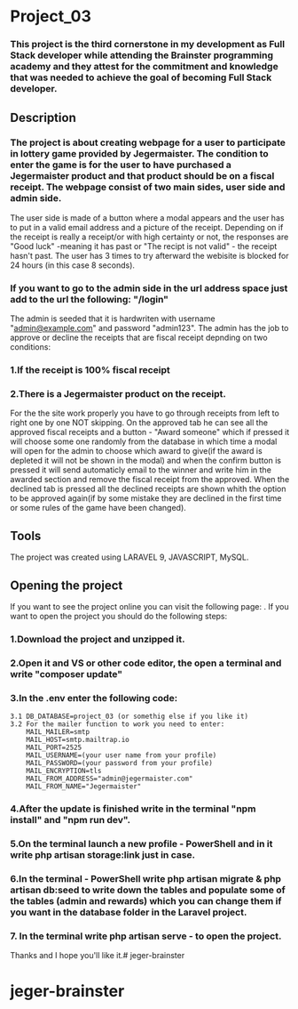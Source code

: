 # Project_03

### This project is the third cornerstone in my development as Full Stack developer while attending the Brainster programming academy and they attest for the commitment and knowledge that was needed to achieve the goal of becoming Full Stack developer.

## Description
### The project is about creating webpage for a user to participate in lottery game provided by Jegermaister. The condition to enter the game is for the user to have purchased a Jegermaister product and that product should be on a fiscal receipt. The webpage consist of two main sides, user side and admin side. 

The user side is made of a button where a modal appears and the user has to put in a valid email address and a picture of the receipt. Depending on if the receipt is really a receipt/or with high certainty  or not, the responses are "Good luck" -meaning it has past or "The recipt is not valid" - the receipt hasn't past. The user has 3 times to try afterward the webisite is blocked for 24 hours (in this case 8 seconds).

### If you want to go to the admin side in the url address space just add to the url the following: "/login"
The admin is seeded that it is hardwriten with username "admin@example.com" and password "admin123". The admin has the job to approve or decline the receipts that are fiscal receipt depnding on two conditions:
### 1.If the receipt is 100% fiscal receipt
### 2.There is a Jegermaister product on the receipt.
For the the site work properly you have to go through receipts from left to right one by one NOT skipping.
On the approved tab he can see all the approved fiscal receipts and a button - "Award someone" which if pressed it will choose some one randomly from the database in which time a modal will open for the admin to choose which award to give(if the award is depleted it will not be shown in the modal) and when the confirm button is pressed it will send automaticly email to the winner and write him in the awarded section and remove the fiscal receipt from the approved. When the declined tab is pressed all the declined receipts are shown whith the option to be approved again(if by some mistake they are declined in the first time or some rules of the game have been changed).

## Tools
The project was created using LARAVEL 9, JAVASCRIPT, MySQL.

## Opening the project
If you want to see the project online you can visit the following page: .
If you want to open the project you should do the following steps:
### 1.Download the project and unzipped it.
### 2.Open it and VS or other code editor, the open a terminal and write "composer update"
### 3.In the .env enter the following code:
    3.1 DB_DATABASE=project_03 (or somethig else if you like it)
    3.2 For the mailer function to work you need to enter:
        MAIL_MAILER=smtp
        MAIL_HOST=smtp.mailtrap.io
        MAIL_PORT=2525
        MAIL_USERNAME=(your user name from your profile)
        MAIL_PASSWORD=(your password from your profile)
        MAIL_ENCRYPTION=tls
        MAIL_FROM_ADDRESS="admin@jegermaister.com"
        MAIL_FROM_NAME="Jegermaister"

### 4.After the update is finished write in the terminal "npm install" and "npm run dev".
### 5.On the terminal launch a new profile - PowerShell and in it write php artisan storage:link just in case.
### 6.In the terminal - PowerShell write php artisan migrate & php artisan db:seed to write down the tables and populate some of the tables (admin and rewards) which you can change them if you want in the database folder in the Laravel project.
### 7. In the terminal write php artisan serve - to open the project.


Thanks and I hope you'll like it.# jeger-brainster
# jeger-brainster
